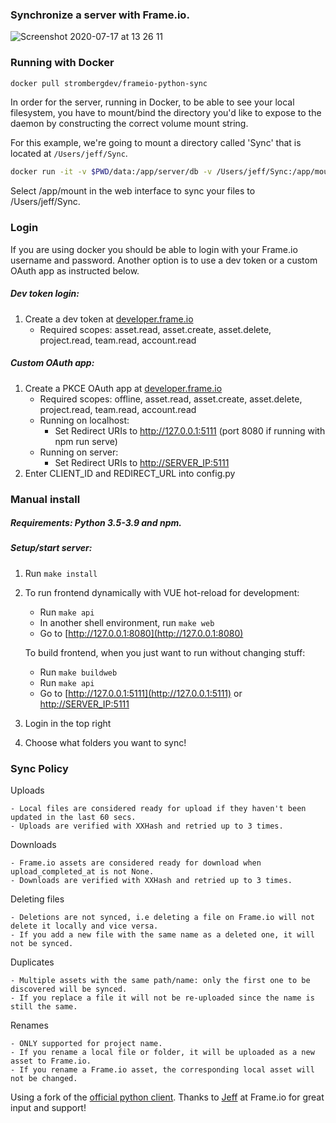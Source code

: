### Synchronize a server with Frame.io.


![Screenshot 2020-07-17 at 13 26 11](https://user-images.githubusercontent.com/63540107/87785797-176e0a00-c839-11ea-9987-f368c7494725.png)



### Running with Docker


```sh
docker pull strombergdev/frameio-python-sync
```

In order for the server, running in Docker, to be able to see your local filesystem, you have to mount/bind the directory you'd like to expose to the daemon by constructing the correct volume mount string.

For this example, we're going to mount a directory called 'Sync' that is located at `/Users/jeff/Sync`.

```sh
docker run -it -v $PWD/data:/app/server/db -v /Users/jeff/Sync:/app/mount -p 5111:5111 strombergdev/frameio-python-sync:latest
```
Select /app/mount in the web interface to sync your files to /Users/jeff/Sync.

### Login
If you are using docker you should be able to login with your Frame.io username and password. Another option is to use a dev token or a custom OAuth app as instructed below. 
##### Dev token login:
1. Create a dev token at [developer.frame.io](https://developer.frame.io)
    - Required scopes: asset.read, asset.create, asset.delete, project.read, team.read, account.read

##### Custom OAuth app:

1. Create a PKCE OAuth app at [developer.frame.io](https://developer.frame.io)
    - Required scopes: offline, asset.read, asset.create, asset.delete, project.read, team.read, account.read
    - Running on localhost:
        - Set Redirect URIs to http://127.0.0.1:5111 (port 8080 if running with npm run serve)
    - Running on server:  
        - Set Redirect URIs to [http://SERVER_IP:5111](http://SERVER_IP:5111)
2. Enter CLIENT_ID and REDIRECT_URL into config.py

### Manual install 

##### Requirements: Python 3.5-3.9 and npm.




##### Setup/start server:
1. Run `make install`
2. To run frontend dynamically with VUE hot-reload for development:
    - Run `make api`
    - In another shell environment, run `make web`
    - Go to [http://127.0.0.1:8080](http://127.0.0.1:8080)
   
   To build frontend, when you just want to run without changing stuff:
    - Run `make buildweb`
    - Run `make api`    
    - Go to [http://127.0.0.1:5111](http://127.0.0.1:5111) or [http://SERVER_IP:5111](http://SERVER_IP:5111)
   
4. Login in the top right
5. Choose what folders you want to sync!


### Sync Policy
     
Uploads


    - Local files are considered ready for upload if they haven't been updated in the last 60 secs.
    - Uploads are verified with XXHash and retried up to 3 times.

Downloads


    - Frame.io assets are considered ready for download when upload_completed_at is not None.
    - Downloads are verified with XXHash and retried up to 3 times.
    

Deleting files


    - Deletions are not synced, i.e deleting a file on Frame.io will not delete it locally and vice versa.
    - If you add a new file with the same name as a deleted one, it will not be synced. 
    

Duplicates


    - Multiple assets with the same path/name: only the first one to be discovered will be synced.
    - If you replace a file it will not be re-uploaded since the name is still the same.
    
Renames


    - ONLY supported for project name.
    - If you rename a local file or folder, it will be uploaded as a new asset to Frame.io.
    - If you rename a Frame.io asset, the corresponding local asset will not be changed.
    

Using a fork of the [official python client](https://github.com/Frameio/python-frameio-client).
Thanks to [Jeff](https://github.com/jhodges10) at Frame.io for great input and support! 

